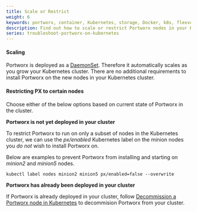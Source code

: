 ```yaml
---
title: Scale or Restrict
weight: 6
keywords: portworx, container, Kubernetes, storage, Docker, k8s, flexvol, pv, persistent disk
description: Find out how to scale or restrict Portworx nodes in your Kubernetes cluster
series: troubleshoot-portworx-on-kubernetes
---
```


#### Scaling

Portworx is deployed as a [DaemonSet](https://kubernetes.io/docs/concepts/workloads/controllers/daemonset/). Therefore it automatically scales as you grow your Kubernetes cluster. There are no additional requirements to install Portworx on the new nodes in your Kubernetes cluster.

#### Restricting PX to certain nodes

Choose either of the below options based on current state of Portworx in the cluster.

**Portworx is not yet deployed in your cluster**

To restrict Portworx to run on only a subset of nodes in the Kubernetes cluster, we can use the _px/enabled_ Kubernetes label on the minion nodes you _do not_ wish to install Portworx on.

Below are examples to prevent Portworx from installing and starting on _minion2_ and _minion5_ nodes.

```text
kubectl label nodes minion2 minion5 px/enabled=false --overwrite
```

**Portworx has already been deployed in your cluster**

If Portworx is already deployed in your cluster, follow [Decommission a Portworx node in Kubernetes](/portworx-install-with-kubernetes/operate-and-maintain-on-kubernetes/uninstall/decommission-a-node) to decommision Portworx from your cluster.
